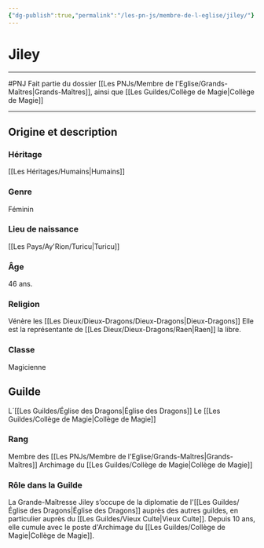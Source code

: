 ```yaml
---
{"dg-publish":true,"permalink":"/les-pn-js/membre-de-l-eglise/jiley/"}
---
```


# Jiley
---
#PNJ 
Fait partie du dossier [[Les PNJs/Membre de l'Eglise/Grands-Maîtres\|Grands-Maîtres]], ainsi que [[Les Guildes/Collège de Magie\|Collège de Magie]]

-------
## Origine et description
### Héritage
[[Les Héritages/Humains\|Humains]]
### Genre
Féminin
### Lieu de naissance
[[Les Pays/Ay'Rion/Turicu\|Turicu]]
### Âge
46 ans.
### Religion
Vénère les [[Les Dieux/Dieux-Dragons/Dieux-Dragons\|Dieux-Dragons]]
Elle est la représentante de [[Les Dieux/Dieux-Dragons/Raen\|Raen]] la libre.
### Classe
Magicienne
## Guilde
L´[[Les Guildes/Église des Dragons\|Église des Dragons]]
Le [[Les Guildes/Collège de Magie\|Collège de Magie]]
### Rang
Membre des [[Les PNJs/Membre de l'Eglise/Grands-Maîtres\|Grands-Maîtres]]
Archimage du [[Les Guildes/Collège de Magie\|Collège de Magie]]
### Rôle dans la Guilde
La Grande-Maîtresse Jiley s’occupe de la diplomatie de l'[[Les Guildes/Église des Dragons\|Église des Dragons]] auprès des autres guildes, en particulier auprès du [[Les Guildes/Vieux Culte\|Vieux Culte]]. Depuis 10 ans, elle cumule avec le poste d'Archimage du [[Les Guildes/Collège de Magie\|Collège de Magie]].